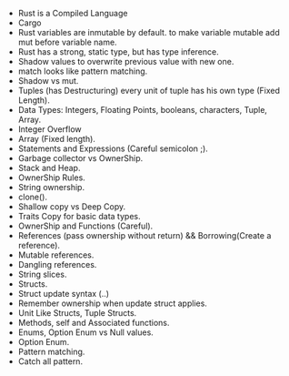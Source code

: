 -   Rust is a Compiled Language
-   Cargo
-   Rust variables are inmutable by default. to make variable mutable add mut before variable name.
-   Rust has a strong, static type, but has type inference.
-   Shadow values to overwrite previous value with new one.
-   match looks like pattern matching.
-   Shadow vs mut.
-   Tuples (has Destructuring) every unit of tuple has his own type (Fixed Length).
-   Data Types: Integers, Floating Points, booleans, characters, Tuple, Array.
-   Integer Overflow
-   Array (Fixed length).
-   Statements and Expressions (Careful semicolon ;).
-   Garbage collector vs OwnerShip.
-   Stack and Heap.
-   OwnerShip Rules.
-   String ownership.
-   clone().
-   Shallow copy vs Deep Copy.
-   Traits Copy for basic data types.
-   OwnerShip and Functions (Careful).
-   References (pass ownership without return) && Borrowing(Create a reference).
-   Mutable references.
-   Dangling references.
-   String slices.
-   Structs.
-   Struct update syntax (..)
-   Remember ownership when update struct applies.
-   Unit Like Structs, Tuple Structs.
-   Methods, self and Associated functions.
-   Enums, Option Enum vs Null values.
-   Option<T> Enum.
-   Pattern matching.
-   Catch all pattern.


